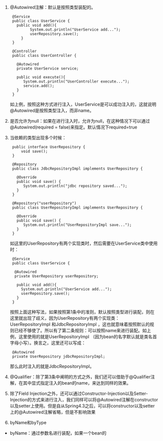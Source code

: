 1. @Autowired注解：默认是按照类型装配的。

	    @Service  
		public class UserService {  
		  public void add(){  
		        System.out.println("UserService add...");  
		        userRepository.save();  
		    }  
		}
	
		@Controller  
		public class UserController {  
		  
		  @Autowired  
		  private UserService service;  
		  
		  public void execute(){  
		     System.out.println("UserController execute...");  
		     service.add();  
		  }  
		}
	  如上例，按照这种方式进行注入，UserService是可以成功注入的，这就说明@Autowired是按照类型注入，而非name。
2. 是否允许为null：如果在进行注入时，允许为null，在这种情况下可以通过@Autowired(required = false)来指定。默认情况下required=true
3. 当依赖的类型出现多个时候：

		public interface UserRepository {  
		    void save();  
		}
		
		@Repository  
		public class JdbcRepositoryImpl implements UserRepository {  
		  
		  @Override  
		  public void save() {  
		     System.out.println("jdbc repository saved...");  
		  }  
		}
		
		@Repository("userRepository")  
		public class UserRepositoryImpl implements UserRepository {  
		  
		  @Override  
		  public void save() {  
		     System.out.println("UserRepositoryImpl save...");  
		  }  
		}
	如这里的UserRepository有两个实现类时，然后需要在UserService类中使用时：

		@Service  
		public class UserService {  
		  
		 @Autowired  
		 private UserRepository userRepository;  
		 
		  public void add(){  
		    System.out.println("UserService add...");  
		    userRepository.save();  
		  }  
		}
	按照上面这种写法，如果按照第1条中的准则，默认按照类型进行装配，则在这里就出现了歧义，因为UserRepository有两个实现类：UserRepositoryImpl 和JdbcRepositoryImpl ，这也就意味着按照默认的规则已经不够使了。所以有了第二条规则：可以按照name来进行装配。如上例，这里使用的就是UserRepositoryImpl （因为bean的名字默认就是类名首字母小写）。换言之，这里还可以写成：

		@Autowired  
		private UserRepository jdbcRepositoryImpl;
	那么此时注入的就是JdbcRepositoryImpl。
4. @Qualifier：除了第3条中阐明的方式之外，我们还可以借助于@Qualifier注解，在其中显式指定注入的bean的name，来达到同样的效果。
5. 除了Field Injection之外，还可以通过Constructor-Injection以及Setter-Injection的方式来进行注入，我们同样可以将@Autowired注解在constructor以及setter上使用。但是自从Spring4.3之后，可以将constructor以及setter上的@Autowired注解省略，但是不影响效果
6. byName和byType
- byName：通过参数名进行装配，如果一个bean的
<!--stackedit_data:
eyJoaXN0b3J5IjpbLTEyNTU4NzI5NjUsMTkyMDI2MzkwNiwxMj
kwMDI0MDg1LC0yMDg4NzQ2NjEyXX0=
-->